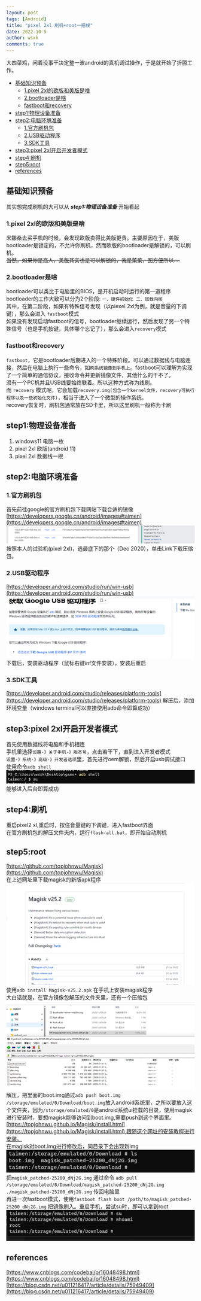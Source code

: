```yaml
---
layout: post
tags: [Android]
title: "pixel 2xl 刷机+root一把梭"
date: 2022-10-5
author: wsxk
comments: true
---
```


大四菜鸡，闲着没事干决定整一波android的真机调试操作，于是就开始了折腾工作。<br>

- [基础知识预备](#基础知识预备)
  - [1.pixel 2xl的欧版和美版是啥](#1pixel-2xl的欧版和美版是啥)
  - [2.bootloader是啥](#2bootloader是啥)
  - [fastboot和recovery](#fastboot和recovery)
- [step1:物理设备准备](#step1物理设备准备)
- [step2:电脑环境准备](#step2电脑环境准备)
  - [1.官方刷机包](#1官方刷机包)
  - [2.USB驱动程序](#2usb驱动程序)
  - [3.SDK工具](#3sdk工具)
- [step3:pixel 2xl开启开发者模式](#step3pixel-2xl开启开发者模式)
- [step4:刷机](#step4刷机)
- [step5:root](#step5root)
- [references](#references)

## 基础知识预备<br>
其实想完成刷机的大可以从 ***step1:物理设备准备*** 开始看起<br>
### 1.pixel 2xl的欧版和美版是啥<br>
米娜桑去买手机的时候，会发现欧版卖得比美版更贵。主要原因在于，美版bootloader是锁定的，不允许你刷机，然而欧版的bootloader是解锁的，可以刷机。<br>
~~当然，如果你是高人，美版其实也是可以解锁的，我是菜菜，图方便所以....~~<br>
### 2.bootloader是啥<br>
bootloader可以类比于电脑里的BIOS，是开机启动时运行的第一道程序<br>
bootloader的工作大致可以分为2个阶段: `一、硬件初始化 二、加载内核` <br>
其中，在第二阶段，如果有特殊信号发现（以piexel 2xl为例，就是音量的下调键），那么会进入
`fastboot`模式<br>
如果没有发现启动fastboot的信号，bootloader继续运行，然后发现了另一个特殊信号（也是手机按键，具体哪个忘记了），那么会进入`recovery`模式 <br>
### fastboot和recovery<br>
`fastboot`，它是bootloader后期进入的一个特殊阶段。可以通过数据线与电脑连接，然后在电脑上执行一些命令，如`刷系统镜像到手机上`。fastboot可以理解为实现了一个简单的通信协议，接收命令并更新镜像文件，其他什么的干不了。<br>
须有一个PC机并且USB线要始终联着。所以这种方式称为线刷。<br>
而 `recovery` 模式呢，它会加载`recovery.img(包含一个kernel文件，recovery可执行程序以及一些初始化文件)`，相当于进入了一个微型的操作系统。<br>
recovery恢复时，刷机包通常放在SD卡里，所以这里刷机一般称为卡刷<br>
## step1:物理设备准备<br>
1. windows11 电脑一枚<br>
2. pixel 2xl 欧版(android 11)<br>
3. pixel 2xl 数据线一根<br>
## step2:电脑环境准备<br>
### 1.官方刷机包<br>
首先前往google的官方刷机包下载网站下载合适的镜像<br>
[https://developers.google.cn/android/images#taimen](https://developers.google.cn/android/images#taimen)
![](https://raw.githubusercontent.com/wsxk/wsxk_pictures/main/2022-6-27-DNS/20221006145430.png)
按照本人的试验机(pixel 2xl)，选最底下的那个（Dec 2020），单击Link下载压缩包。<br>
### 2.USB驱动程序<br>
[https://developer.android.com/studio/run/win-usb](https://developer.android.com/studio/run/win-usb)<br>
![](https://raw.githubusercontent.com/wsxk/wsxk_pictures/main/2022-6-27-DNS/20221006145637.png)
下载后，安装驱动程序（鼠标右键inf文件安装），安装后重启<br>
### 3.SDK工具<br>
[https://developer.android.com/studio/releases/platform-tools](https://developer.android.com/studio/releases/platform-tools)
解压后，添加环境变量（windows terminal可以直接使用adb命令即算成功）<br>
## step3:pixel 2xl开启开发者模式<br>
首先使用数据线将电脑和手机相连<br>
手机里选择`设置-》关于手机-》版本号`，点击若干下，直到进入开发者模式<br>
`设置-》系统-》高级-》开发者选项`里，首先进行oem解锁，然后开启usb调试接口<br>
使用命令`adb shell`
![](https://raw.githubusercontent.com/wsxk/wsxk_pictures/main/2022-6-27-DNS/20221006150307.png)
能够进入后台即算成功<br>
## step4:刷机<br>
重启pixel2 xl,重启时，按住音量键的下调键，进入fastboot界面<br>
在官方刷机包的解压文件夹内，运行`flash-all.bat`，即开始自动刷机<br>
## step5:root<br>
[https://github.com/topjohnwu/Magisk](https://github.com/topjohnwu/Magisk)<br>
在上述网址里下载magisk的新版apk程序<br>
![](https://raw.githubusercontent.com/wsxk/wsxk_pictures/main/2022-6-27-DNS/20221006150637.png)
使用`adb install Magisk-v25.2.apk` 在手机上安装magisk程序<br>
大白话就是，在官方镜像包解压的文件夹里，还有一个压缩包<br>
![](https://raw.githubusercontent.com/wsxk/wsxk_pictures/main/2022-6-27-DNS/20221006150844.png)
解压，把里面的boot.img通过`adb push boot.img /storage/emulated/0/Download/boot.img`放入android系统里，之所以要放入这个文件夹，因为`/storage/emulated/0`是android系统ui挂载的目录，使用magisk进行安装时，要想magisk能够访问到boot.img,需要push到这个界面里。<br>
[https://topjohnwu.github.io/Magisk/install.html](https://topjohnwu.github.io/Magisk/install.html),跟随这个网址的安装教程进行安装。<br>
在magisk对boot.img进行修改后，同目录下会出现新img<br>
![](https://raw.githubusercontent.com/wsxk/wsxk_pictures/main/2022-6-27-DNS/20221006151300.png)
把`magisk_patched-25200_dNj2G.img` 通过命令 `adb pull /storage/emulated/0/Download/magisk_patched-25200_dNj2G.img ./magisk_patched-25200_dNj2G.img` 传回电脑里<br>
再进一次fastboot模式，使用`fastboot flash boot /path/to/magisk_patched-25200_dNj2G.img` 把镜像刷入。重启手机，尝试su时，即可以拿到root<br>
![](https://raw.githubusercontent.com/wsxk/wsxk_pictures/main/2022-6-27-DNS/20221006151713.png)


## references<br>
[https://www.cnblogs.com/codebai/p/16048498.html](https://www.cnblogs.com/codebai/p/16048498.html)<br>
[https://blog.csdn.net/u011216417/article/details/75949409](https://blog.csdn.net/u011216417/article/details/75949409)<br>